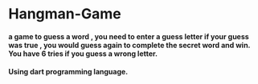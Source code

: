 # Hangman-Game
#### a game to guess a word , you need to enter a guess letter if your guess was true , you would guess again to complete the secret word and win. You have 6 tries if you guess a wrong letter.
#### Using dart programming language.
